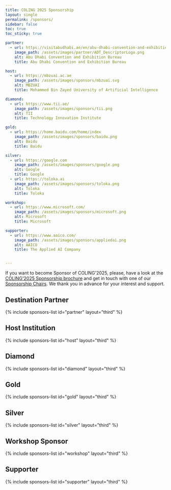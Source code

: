 ```yaml
---
title: COLING 2025 Sponsorship
layout: single
permalink: /sponsors/
sidebar: false
toc: true
toc_sticky: true

partner:
  - url: https://visitabudhabi.ae/en/abu-dhabi-convention-and-exhibition-bureau
    image_path: /assets/images/partner/ADT_DescriptorLogo.png
    alt: Abu Dhabi Convention and Exhibition Bureau
    title: Abu Dhabi Convention and Exhibition Bureau

host:
  - url: https://mbzuai.ac.ae
    image_path: /assets/images/sponsors/mbzuai.svg
    alt: MBZUAI
    title: Mohammed Bin Zayed University of Artificial Intelligence

diamond:
  - url: https://www.tii.ae/
    image_path: /assets/images/sponsors/tii.png
    alt: TII
    title: Technology Innovation Institute

gold:
  - url: https://home.baidu.com/home/index
    image_path: /assets/images/sponsors/baidu.png
    alt: Baidu
    title: Baidu

silver:
  - url: https://google.com
    image_path: /assets/images/sponsors/google.png
    alt: Google
    title: Google
  - url: https://toloka.ai
    image_path: /assets/images/sponsors/toloka.png
    alt: Toloka
    title: Toloka

workshop:
  - url: https://www.microsoft.com/
    image_path: /assets/images/sponsors/microsoft.png
    alt: Microsoft
    title: Microsoft

supporter:
  - url: https://www.aaico.com/
    image_path: /assets/images/sponsors/appliedai.png
    alt: AAICO
    title: The Applied AI Company


---
```


If you want to become Sponsor of COLING'2025, please, have a look at the [COLING'2025 Sponsorship brochure](https://coling2025.org/downloads/sponsorship.pdf) and get in touch with one of our [Sponsorship Chairs](mailto:coling2025.sponsorship@mbzuai.ac.ae). We thank you in advance for your interest and support.

<style>
.sponsors-list { justify-content: flex-start; }
.sponsors-list > a {
  display: flex;
  flex-direction: row;
  justify-content: center;
  background-color: #fff;
  border: 1px solid #d3d3d3;
  border-radius: 5px;
  align-items: center;
  margin: 0.2em;
  padding: 0.5em;
  text-align: center;
}
.sponsors-list a { text-decoration: none; }
.sponsors-list > a > .dummy-padding { margin-top: 100%; }
.sponsors-list > a > img { margin: 0; }
.sponsors-list > a:hover { box-shadow: 0 0 10px #00000044; }
.sponsors-list > a:hover > img { box-shadow: none !important; }
</style>

## Destination Partner
{% include sponsors-list id="partner" layout="third" %}


## Host Institution

{% include sponsors-list id="host" layout="third" %}

## Diamond

{% include sponsors-list id="diamond" layout="third" %}

## Gold

{% include sponsors-list id="gold" layout="third" %}

## Silver

{% include sponsors-list id="silver" layout="third" %}

## Workshop Sponsor
{% include sponsors-list id="workshop" layout="third" %}

## Supporter
{% include sponsors-list id="supporter" layout="third" %}
